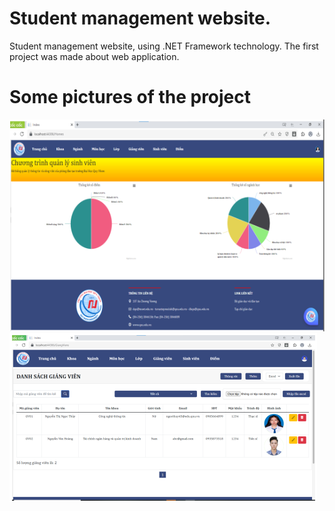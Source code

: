 # Student management website.
Student management website, using .NET Framework technology. The first project was made about web application.
# Some pictures of the project
<img src="https://raw.githubusercontent.com/Dia2001/ManageStudents/b131d4c855930d7c1e4fd9f1719b133f1c438277/QLSV/Content/IMG/trangchu.PNG"/>
<img src="https://raw.githubusercontent.com/Dia2001/ManageStudents/b131d4c855930d7c1e4fd9f1719b133f1c438277/QLSV/Content/IMG/trangsinhvien.PNG"/>
